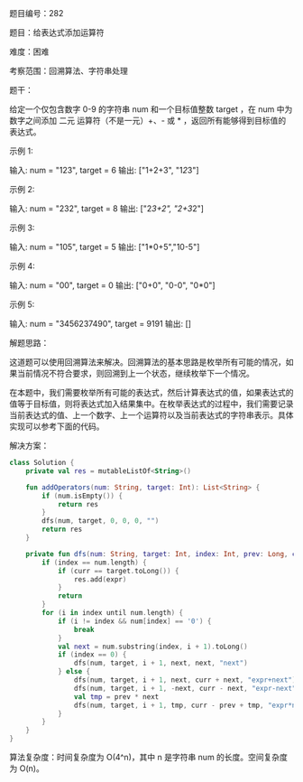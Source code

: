 题目编号：282

题目：给表达式添加运算符

难度：困难

考察范围：回溯算法、字符串处理

题干：

给定一个仅包含数字 0-9 的字符串 num 和一个目标值整数 target ，在 num 中为数字之间添加 二元 运算符（不是一元）+、- 或 * ，返回所有能够得到目标值的表达式。

示例 1:

输入: num = "123", target = 6
输出: ["1+2+3", "1*2*3"] 

示例 2:

输入: num = "232", target = 8
输出: ["2*3+2", "2+3*2"]

示例 3:

输入: num = "105", target = 5
输出: ["1*0+5","10-5"]

示例 4:

输入: num = "00", target = 0
输出: ["0+0", "0-0", "0*0"]

示例 5:

输入: num = "3456237490", target = 9191
输出: []

解题思路：

这道题可以使用回溯算法来解决。回溯算法的基本思路是枚举所有可能的情况，如果当前情况不符合要求，则回溯到上一个状态，继续枚举下一个情况。

在本题中，我们需要枚举所有可能的表达式，然后计算表达式的值，如果表达式的值等于目标值，则将表达式加入结果集中。在枚举表达式的过程中，我们需要记录当前表达式的值、上一个数字、上一个运算符以及当前表达式的字符串表示。具体实现可以参考下面的代码。

解决方案：

```kotlin
class Solution {
    private val res = mutableListOf<String>()

    fun addOperators(num: String, target: Int): List<String> {
        if (num.isEmpty()) {
            return res
        }
        dfs(num, target, 0, 0, 0, "")
        return res
    }

    private fun dfs(num: String, target: Int, index: Int, prev: Long, curr: Long, expr: String) {
        if (index == num.length) {
            if (curr == target.toLong()) {
                res.add(expr)
            }
            return
        }
        for (i in index until num.length) {
            if (i != index && num[index] == '0') {
                break
            }
            val next = num.substring(index, i + 1).toLong()
            if (index == 0) {
                dfs(num, target, i + 1, next, next, "next")
            } else {
                dfs(num, target, i + 1, next, curr + next, "expr+next")
                dfs(num, target, i + 1, -next, curr - next, "expr-next")
                val tmp = prev * next
                dfs(num, target, i + 1, tmp, curr - prev + tmp, "expr*next")
            }
        }
    }
}
```

算法复杂度：时间复杂度为 O(4^n)，其中 n 是字符串 num 的长度。空间复杂度为 O(n)。